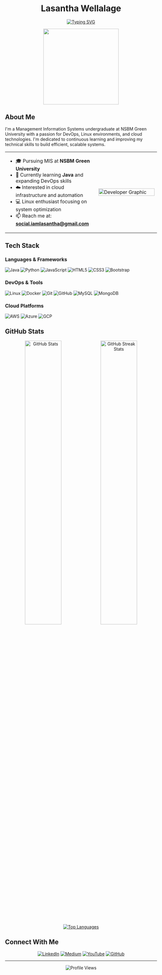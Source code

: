 <div align="center">
  
# Lasantha Wellalage

[![Typing SVG](https://readme-typing-svg.herokuapp.com?font=Fira+Code&weight=500&size=28&pause=1000&color=2EA043&center=true&vCenter=true&random=false&width=600&height=70&lines=MIS+Undergraduate;DevOps+Enthusiast;Linux+%26+Cloud+Explorer)](https://github.com/iamlasantha)

<img src="https://media4.giphy.com/media/v1.Y2lkPTc5MGI3NjExbm1hY3UzOWVjNm1uNTcwbzduMW82ZG1mZ2F1Ynl4ZjVwZjBmYXI2cyZlcD12MV9pbnRlcm5hbF9naWZfYnlfaWQmY3Q9Zw/bGgsc5mWoryfgKBx1u/giphy.gif" width="250px">

</div>

## About Me

I'm a Management Information Systems undergraduate at NSBM Green University with a passion for DevOps, Linux environments, and cloud technologies. I'm dedicated to continuous learning and improving my technical skills to build efficient, scalable systems.

<table>
<tr>
<td width="60%">

- 🎓 Pursuing MIS at **NSBM Green University**
- 🌱 Currently learning **Java** and expanding DevOps skills
- ☁️ Interested in cloud infrastructure and automation
- 💻 Linux enthusiast focusing on system optimization
- 📫 Reach me at: **social.iamlasantha@gmail.com**

</td>
<td width="40%">
<img src="https://repository-images.githubusercontent.com/588181932/e36ec678-7984-4cdd-8e4c-a3932772ff8e" alt="Developer Graphic" width="100%">
</td>
</tr>
</table>

## Tech Stack

### Languages & Frameworks
![Java](https://img.shields.io/badge/Java-ED8B00?style=for-the-badge&logo=openjdk&logoColor=white)
![Python](https://img.shields.io/badge/Python-3776AB?style=for-the-badge&logo=python&logoColor=white)
![JavaScript](https://img.shields.io/badge/JavaScript-F7DF1E?style=for-the-badge&logo=javascript&logoColor=black)
![HTML5](https://img.shields.io/badge/HTML5-E34F26?style=for-the-badge&logo=html5&logoColor=white)
![CSS3](https://img.shields.io/badge/CSS3-1572B6?style=for-the-badge&logo=css3&logoColor=white)
![Bootstrap](https://img.shields.io/badge/Bootstrap-563D7C?style=for-the-badge&logo=bootstrap&logoColor=white)

### DevOps & Tools
![Linux](https://img.shields.io/badge/Linux-FCC624?style=for-the-badge&logo=linux&logoColor=black)
![Docker](https://img.shields.io/badge/Docker-2496ED?style=for-the-badge&logo=docker&logoColor=white)
![Git](https://img.shields.io/badge/Git-F05032?style=for-the-badge&logo=git&logoColor=white)
![GitHub](https://img.shields.io/badge/GitHub-181717?style=for-the-badge&logo=github&logoColor=white)
![MySQL](https://img.shields.io/badge/MySQL-4479A1?style=for-the-badge&logo=mysql&logoColor=white)
![MongoDB](https://img.shields.io/badge/MongoDB-47A248?style=for-the-badge&logo=mongodb&logoColor=white)

### Cloud Platforms
![AWS](https://img.shields.io/badge/AWS-232F3E?style=for-the-badge&logo=amazon-aws&logoColor=white)
![Azure](https://img.shields.io/badge/Azure-0078D4?style=for-the-badge&logo=microsoft-azure&logoColor=white)
![GCP](https://img.shields.io/badge/GCP-4285F4?style=for-the-badge&logo=google-cloud&logoColor=white)

## GitHub Stats

<div align="center">

<img src="https://github-readme-stats.vercel.app/api?username=iamlasantha&show_icons=true&theme=github_dark&hide_border=false" alt="GitHub Stats" width="49%" />
<img src="https://github-readme-streak-stats.herokuapp.com/?user=iamlasantha&theme=github-dark-blue&hide_border=false" alt="GitHub Streak Stats" width="49%" />

</div>

<div align="center">
  
[![Top Languages](https://github-readme-stats.vercel.app/api/top-langs/?username=iamlasantha&layout=compact&theme=github_dark&hide_border=false)](https://github.com/iamlasantha)

</div>

## Connect With Me

<div align="center">
  
[![LinkedIn](https://img.shields.io/badge/LinkedIn-0A66C2?style=for-the-badge&logo=linkedin&logoColor=white)](https://linkedin.com/in/iamlasantha)
[![Medium](https://img.shields.io/badge/Medium-12100E?style=for-the-badge&logo=medium&logoColor=white)](https://medium.com/@iamlasantha)
[![YouTube](https://img.shields.io/badge/YouTube-FF0000?style=for-the-badge&logo=youtube&logoColor=white)](https://youtube.com/@iamlasantha)
[![GitHub](https://img.shields.io/badge/GitHub-181717?style=for-the-badge&logo=github&logoColor=white)](https://github.com/iamlasantha)

</div>

---

<div align="center">
  
![Profile Views](https://komarev.com/ghpvc/?username=iamlasantha&style=for-the-badge&color=2EA043)

</div>
